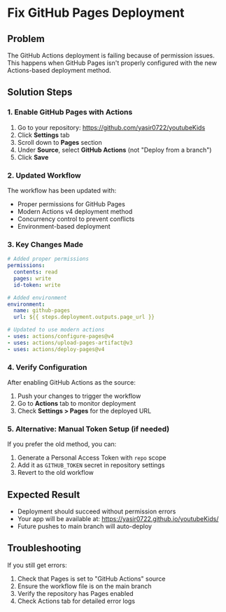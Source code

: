 # Fix GitHub Pages Deployment

## Problem
The GitHub Actions deployment is failing because of permission issues. This happens when GitHub Pages isn't properly configured with the new Actions-based deployment method.

## Solution Steps

### 1. Enable GitHub Pages with Actions
1. Go to your repository: https://github.com/yasir0722/youtubeKids
2. Click **Settings** tab
3. Scroll down to **Pages** section
4. Under **Source**, select **GitHub Actions** (not "Deploy from a branch")
5. Click **Save**

### 2. Updated Workflow
The workflow has been updated with:
- Proper permissions for GitHub Pages
- Modern Actions v4 deployment method
- Concurrency control to prevent conflicts
- Environment-based deployment

### 3. Key Changes Made
```yaml
# Added proper permissions
permissions:
  contents: read
  pages: write
  id-token: write

# Added environment
environment:
  name: github-pages
  url: ${{ steps.deployment.outputs.page_url }}

# Updated to use modern actions
- uses: actions/configure-pages@v4
- uses: actions/upload-pages-artifact@v3
- uses: actions/deploy-pages@v4
```

### 4. Verify Configuration
After enabling GitHub Actions as the source:
1. Push your changes to trigger the workflow
2. Go to **Actions** tab to monitor deployment
3. Check **Settings > Pages** for the deployed URL

### 5. Alternative: Manual Token Setup (if needed)
If you prefer the old method, you can:
1. Generate a Personal Access Token with `repo` scope
2. Add it as `GITHUB_TOKEN` secret in repository settings
3. Revert to the old workflow

## Expected Result
- Deployment should succeed without permission errors
- Your app will be available at: https://yasir0722.github.io/youtubeKids/
- Future pushes to main branch will auto-deploy

## Troubleshooting
If you still get errors:
1. Check that Pages is set to "GitHub Actions" source
2. Ensure the workflow file is on the main branch
3. Verify the repository has Pages enabled
4. Check Actions tab for detailed error logs
